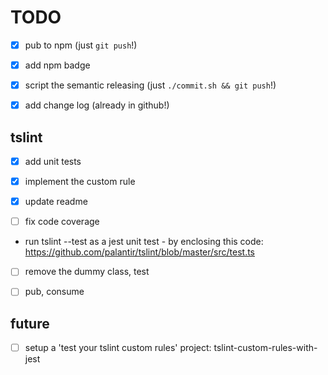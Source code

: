 # TODO

* [x] pub to npm (just `git push`!)
* [x] add npm badge

* [x] script the semantic releasing (just `./commit.sh && git push`!)
* [x] add change log (already in github!)

## tslint
* [x] add unit tests
* [x] implement the custom rule
* [x] update readme

* [ ] fix code coverage
- run tslint --test as a jest unit test - by enclosing this code:
https://github.com/palantir/tslint/blob/master/src/test.ts

* [ ] remove the dummy class, test

* [ ] pub, consume

## future

* [ ] setup a 'test your tslint custom rules' project: tslint-custom-rules-with-jest
